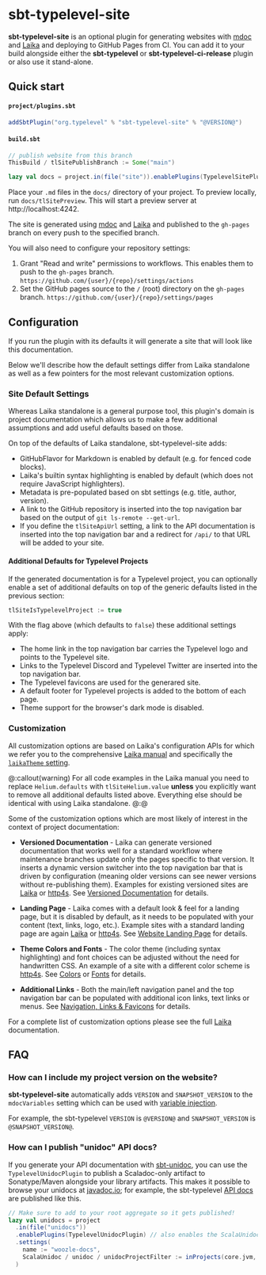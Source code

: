 # sbt-typelevel-site

**sbt-typelevel-site** is an optional plugin for generating websites with [mdoc](https://scalameta.org/mdoc/)
and [Laika](https://typelevel.org/Laika/) and deploying to GitHub Pages from CI.
You can add it to your build alongside either the  **sbt-typelevel** or **sbt-typelevel-ci-release** plugin
or also use it stand-alone.

## Quick start

#### `project/plugins.sbt`

```scala
addSbtPlugin("org.typelevel" % "sbt-typelevel-site" % "@VERSION@")
```

#### `build.sbt`

```scala
// publish website from this branch
ThisBuild / tlSitePublishBranch := Some("main")

lazy val docs = project.in(file("site")).enablePlugins(TypelevelSitePlugin)
```

Place your `.md` files in the `docs/` directory of your project. To preview locally, run `docs/tlSitePreview`.
This will start a preview server at http://localhost:4242.

The site is generated using [mdoc](https://scalameta.org/mdoc/) and [Laika](https://typelevel.org/Laika/)
and published to the `gh-pages` branch on every push to the specified branch.

You will also need to configure your repository settings:

1. Grant "Read and write" permissions to workflows. This enables them to push to the `gh-pages` branch.
  `https://github.com/{user}/{repo}/settings/actions`
2. Set the GitHub pages source to the `/` (root) directory on the `gh-pages` branch.
  `https://github.com/{user}/{repo}/settings/pages`


## Configuration

If you run the plugin with its defaults it will generate a site that will look like this documentation.

Below we'll describe how the default settings differ from Laika standalone
as well as a few pointers for the most relevant customization options.


### Site Default Settings

Whereas Laika standalone is a general purpose tool, this plugin's domain is project documentation
which allows us to make a few additional assumptions and add useful defaults based on those.

On top of the defaults of Laika standalone, sbt-typelevel-site adds:

* GitHubFlavor for Markdown is enabled by default (e.g. for fenced code blocks).
* Laika's builtin syntax highlighting is enabled by default (which does not require JavaScript highlighters).
* Metadata is pre-populated based on sbt settings (e.g. title, author, version).
* A link to the GitHub repository is inserted into the top navigation bar based on the output of `git ls-remote --get-url`.
* If you define the `tlSiteApiUrl` setting, a link to the API documentation is inserted into the top navigation bar
  and a redirect for `/api/` to that URL will be added to your site.


#### Additional Defaults for Typelevel Projects

If the generated documentation is for a Typelevel project, you can optionally enable a set of additional defaults
on top of the generic defaults listed in the previous section:

```scala
tlSiteIsTypelevelProject := true
```

With the flag above (which defaults to `false`) these additional settings apply:

* The home link in the top navigation bar carries the Typelevel logo and points to the Typelevel site.
* Links to the Typelevel Discord and Typelevel Twitter are inserted into the top navigation bar.
* The Typelevel favicons are used for the generared site.
* A default footer for Typelevel projects is added to the bottom of each page.
* Theme support for the browser's dark mode is disabled.


### Customization

All customization options are based on Laika's configuration APIs for which we refer you to the comprehensive [Laika manual][Laika]
and specifically the [`laikaTheme` setting](https://typelevel.org/Laika/latest/02-running-laika/01-sbt-plugin.html#laikatheme-setting).

@:callout(warning)
For all code examples in the Laika manual you need to replace `Helium.defaults` with `tlSiteHelium.value`
**unless** you explicitly want to remove all additional defaults listed above.
Everything else should be identical with using Laika standalone.
@:@

Some of the customization options which are most likely of interest in the context of project documentation:

* **Versioned Documentation** - Laika can generate versioned documentation that works well for a standard workflow
  where maintenance branches update only the pages specific to that version.
  It inserts a dynamic version switcher into the top navigation bar that is driven by configuration
  (meaning older versions can see newer versions without re-publishing them).
  Examples for existing versioned sites are [Laika] or [http4s].
  See [Versioned Documentation] for details.

* **Landing Page** - Laika comes with a default look & feel for a landing page, but it is disabled by default,
  as it needs to be populated with your content (text, links, logo, etc.).
  Example sites with a standard landing page are again [Laika] or [http4s].
  See [Website Landing Page] for details.

* **Theme Colors and Fonts** - The color theme (including syntax highlighting) and font choices can be adjusted
  without the need for handwritten CSS.
  An example of a site with a different color scheme is [http4s].
  See [Colors] or [Fonts] for details.

* **Additional Links** - Both the main/left navigation panel and the top navigation bar can be populated
  with additional icon links, text links or menus.
  See [Navigation, Links & Favicons][laika-nav] for details.

For a complete list of customization options please see the full [Laika] documentation.


[Laika]: https://typelevel.org/Laika/
[http4s]: https://http4s.org/
[Versioned Documentation]: https://typelevel.org/Laika/latest/03-preparing-content/01-directory-structure.html#versioned-documentation
[Website Landing Page]: https://typelevel.org/Laika/latest/03-preparing-content/03-theme-settings.html#website-landing-page
[Colors]: https://typelevel.org/Laika/latest/03-preparing-content/03-theme-settings.html#colors
[Fonts]: https://typelevel.org/Laika/latest/03-preparing-content/03-theme-settings.html#fonts
[laika-nav]: https://typelevel.org/Laika/latest/03-preparing-content/03-theme-settings.html#navigation-links-favicons-footer


## FAQ

### How can I include my project version on the website?

**sbt-typelevel-site** automatically adds `VERSION` and `SNAPSHOT_VERSION` to the `mdocVariables` setting
which can be used with [variable injection](https://scalameta.org/mdoc/docs/why.html#variable-injection).

For example, the sbt-typelevel `VERSION` is `@VERSION@` and `SNAPSHOT_VERSION` is `@SNAPSHOT_VERSION@`.

### How can I publish "unidoc" API docs?

If you generate your API documentation with [sbt-unidoc](https://github.com/sbt/sbt-unidoc),
you can use the `TypelevelUnidocPlugin` to publish a Scaladoc-only artifact to Sonatype/Maven alongside your library artifacts.
This makes it possible to browse your unidocs at [javadoc.io](https://www.javadoc.io/);
for example, the sbt-typelevel [API docs](@API_URL@) are published like this.

```scala
// Make sure to add to your root aggregate so it gets published!
lazy val unidocs = project
  .in(file("unidocs"))
  .enablePlugins(TypelevelUnidocPlugin) // also enables the ScalaUnidocPlugin
  .settings(
    name := "woozle-docs",
    ScalaUnidoc / unidoc / unidocProjectFilter := inProjects(core.jvm, heffalump)
  )
```
